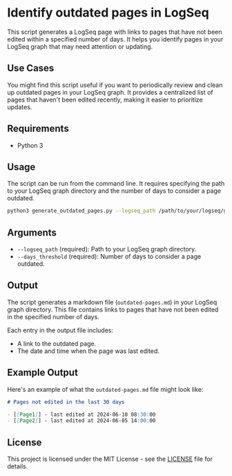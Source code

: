 # Identify outdated pages in LogSeq

This script generates a LogSeq page with links to pages that have not been edited within a specified number of days. It helps you identify pages in your LogSeq graph that may need attention or updating.

## Use Cases

You might find this script useful if you want to periodically review and clean up outdated pages in your LogSeq graph. It provides a centralized list of pages that haven't been edited recently, making it easier to prioritize updates.

## Requirements

- Python 3

## Usage

The script can be run from the command line. It requires specifying the path to your LogSeq graph directory and the number of days to consider a page outdated.

```sh
python3 generate_outdated_pages.py --logseq_path /path/to/your/logseq/graph --days_threshold 30
```

## Arguments

- `--logseq_path` (required): Path to your LogSeq graph directory.
- `--days_threshold` (required): Number of days to consider a page outdated.

## Output

The script generates a markdown file (`outdated-pages.md`) in your LogSeq graph directory. This file contains links to pages that have not been edited in the specified number of days.

Each entry in the output file includes:

- A link to the outdated page.
- The date and time when the page was last edited.

## Example Output

Here's an example of what the `outdated-pages.md` file might look like:

```markdown
# Pages not edited in the last 30 days

- [[Page1]] - last edited at 2024-06-10 08:30:00
- [[Page2]] - last edited at 2024-06-05 14:00:00
```

## License

This project is licensed under the MIT License - see the [LICENSE](../LICENSE) file for details.
